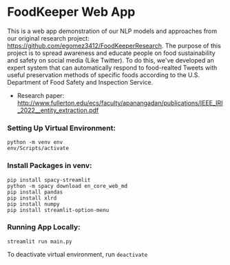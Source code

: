 # FoodKeeper Web App

This is a web app demonstration of our NLP models and approaches from our original research project: https://github.com/egomez3412/FoodKeeperResearch. The purpose of this project is to spread awareness and educate people on food sustainability and safety on social media (Like Twitter). To do this, we've developed an expert system that can automatically respond to food-realted Tweets with useful preservation methods of specific foods according to the U.S. Department of Food Safety and Inspection Service.
 - Research paper: http://www.fullerton.edu/ecs/faculty/apanangadan/publications/IEEE_IRI_2022__entity_extraction.pdf


### Setting Up Virtual Environment:
```
python -m venv env
env/Scripts/activate
```

### Install Packages in venv:
```
pip install spacy-streamlit
python -m spacy download en_core_web_md
pip install pandas
pip install xlrd
pip install numpy
pip install streamlit-option-menu
```

### Running App Locally:
```
streamlit run main.py
```

To deactivate virtual environment, run `deactivate`